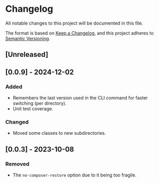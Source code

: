 <!--
id: changelog
tags: ''
-->

# Changelog

All notable changes to this project will be documented in this file.

The format is based on [Keep a Changelog](https://keepachangelog.com/en/1.0.0/),
and this project adheres to [Semantic Versioning](https://semver.org/spec/v2.0.0.html).

## [Unreleased]

## [0.0.9] - 2024-12-02

### Added

- Remembers the last version used in the CLI command for faster switching (per directory).
- Unit test coverage.

### Changed

- Moved some classes to new subdirectories.

## [0.0.3] - 2023-10-08

### Removed

- The `no-composer-restore` option due to it being too fragile.
